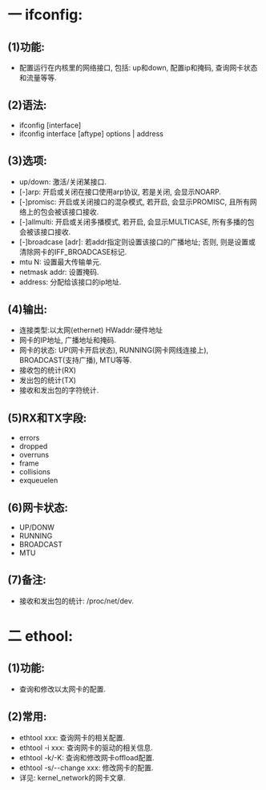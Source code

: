 # 一 ifconfig:
## (1)功能:
- 配置运行在内核里的网络接口, 包括: up和down, 配置ip和掩码, 查询网卡状态和流量等等.

## (2)语法:
- ifconfig [interface]
- ifconfig interface [aftype] options | address

## (3)选项:
- up/down: 激活/关闭某接口.
- [-]arp: 开启或关闭在接口使用arp协议, 若是关闭, 会显示NOARP.
- [-]promisc: 开启或关闭接口的混杂模式, 若开启, 会显示PROMISC, 且所有网络上的包会被该接口接收.
- [-]allmulti: 开启或关闭多播模式, 若开启, 会显示MULTICASE, 所有多播的包会被该接口接收.
- [-]broadcase [adr]: 若addr指定则设置该接口的广播地址; 否则, 则是设置或清除网卡的IFF_BROADCASE标记.
- mtu N: 设置最大传输单元.
- netmask addr: 设置掩码.
- address: 分配给该接口的ip地址.

## (4)输出:
- 连接类型:以太网(ethernet) HWaddr:硬件地址
- 网卡的IP地址, 广播地址和掩码.
- 网卡的状态: UP(网卡开启状态), RUNNING(网卡网线连接上), BROADCAST(支持广播), MTU等等.
- 接收包的统计(RX)
- 发出包的统计(TX)
- 接收和发出包的字符统计.

## (5)RX和TX字段:
- errors
- dropped
- overruns
- frame
- collisions
- exqueuelen

## (6)网卡状态:
- UP/DONW
- RUNNING
- BROADCAST
- MTU

## (7)备注:
- 接收和发出包的统计: /proc/net/dev.

# 二 ethool:
## (1)功能:
- 查询和修改以太网卡的配置.

## (2)常用:
- ethtool xxx: 查询网卡的相关配置.
- ethtool -i xxx: 查询网卡的驱动的相关信息.
- ethtool -k/-K: 查询和修改网卡offload配置.
- ethtool -s/--change xxx: 修改网卡的配置.
- 详见: kernel_network的网卡文章.